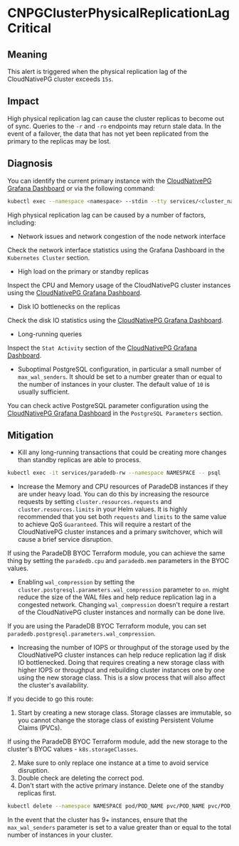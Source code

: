 CNPGClusterPhysicalReplicationLagCritical
=========================================

Meaning
-------

This alert is triggered when the physical replication lag of the CloudNativePG cluster exceeds `15s`.

Impact
------

High physical replication lag can cause the cluster replicas to become out of sync. Queries to the `-r` and `-ro` endpoints may return stale data. In the event of a failover, the data that has not yet been replicated from the primary to the replicas may be lost.

Diagnosis
---------

You can identify the current primary instance with the [CloudNativePG Grafana Dashboard](https://grafana.com/grafana/dashboards/20417-cloudnativepg/) or via the following command:

```bash
kubectl exec --namespace <namespace> --stdin --tty services/<cluster_name>-rw -- psql -c "SELECT * FROM pg_stat_replication;"
```

High physical replication lag can be caused by a number of factors, including:

- Network issues and network congestion of the node network interface

Check the network interface statistics using the Grafana Dashboard in the `Kubernetes Cluster` section.

- High load on the primary or standby replicas

Inspect the CPU and Memory usage of the CloudNativePG cluster instances using the [CloudNativePG Grafana Dashboard](https://grafana.com/grafana/dashboards/20417-cloudnativepg/).

- Disk IO bottlenecks on the replicas

Check the disk IO statistics using the [CloudNativePG Grafana Dashboard](https://grafana.com/grafana/dashboards/20417-cloudnativepg/).

- Long-running queries

Inspect the `Stat Activity` section of the [CloudNativePG Grafana Dashboard](https://grafana.com/grafana/dashboards/20417-cloudnativepg/).

- Suboptimal PostgreSQL configuration, in particular a small number of `max_wal_senders`. It should be set to a number greater than or equal to the number of instances in your cluster. The default value of `10` is usually sufficient.

You can check active PostgreSQL parameter configuration using the [CloudNativePG Grafana Dashboard](https://grafana.com/grafana/dashboards/20417-cloudnativepg/) in the `PostgreSQL Parameters` section.

Mitigation
----------

- Kill any long-running transactions that could be creating more changes than standby replicas are able to process.

```bash
kubectl exec -it services/paradedb-rw --namespace NAMESPACE -- psql
```

- Increase the Memory and CPU resources of ParadeDB instances if they are under heavy load. You can do this by increasing the resource requests by setting `cluster.resources.requests` and `cluster.resources.limits` in your Helm values. It is highly recommended that you set both `requests` and `limits` to the same value to achieve QoS `Guaranteed`. This will require a restart of the CloudNativePG cluster instances and a primary switchover, which will cause a brief service disruption.

If using the ParadeDB BYOC Terraform module, you can achieve the same thing by setting the `paradedb.cpu` and `paradedb.mem` parameters in the BYOC values.

- Enabling `wal_compression` by setting the `cluster.postgresql.parameters.wal_compression` parameter to `on`. might reduce the size of the WAL files and help reduce replication lag in a congested network. Changing `wal_compression` doesn't require a restart of the CloudNativePG cluster instances and normally can be done live.

If you are using the ParadeDB BYOC Terraform module, you can set `paradedb.postgresql.parameters.wal_compression`.

- Increasing the number of IOPS or throughput of the storage used by the CloudNativePG cluster instances can help reduce replication lag if disk IO bottlenecked. Doing that requires creating a new storage class with higher IOPS or throughput and rebuilding cluster instances one by one using the new storage class. This is a slow process that will also affect the cluster's availability.

If you decide to go this route:

1. Start by creating a new storage class. Storage classes are immutable, so you cannot change the storage class of existing Persistent Volume Claims (PVCs).

If using the ParadeDB BYOC Terraform module, add the new storage to the cluster's BYOC values - `k8s.storageClasses`.

2. Make sure to only replace one instance at a time to avoid service disruption.
3. Double check are deleting the correct pod.
4. Don't start with the active primary instance. Delete one of the standby replicas first.

```bash
kubectl delete --namespace NAMESPACE pod/POD_NAME pvc/POD_NAME pvc/POD_NAME-wal
```

In the event that the cluster has 9+ instances, ensure that the `max_wal_senders` parameter is set to a value greater than or equal to the total number of instances in your cluster.
